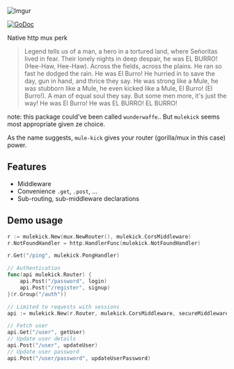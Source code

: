 ![Imgur](http://i.imgur.com/S97Ecpr.png)

[![GoDoc](https://godoc.org/github.com/CastawayLabs/mulekick?status.png)](https://godoc.org/github.com/CastawayLabs/mulekick)

Native http mux perk

> Legend tells us of a man, a hero in a tortured land, where Señoritas lived in fear. Their lonely nights in deep despair, he was EL BURRO! (Hee-Haw, Hee-Haw). Across the fields, across the plains. He ran so fast he dodged the rain. He was El Burro! He hurried in to save the day, gun in hand, and thrice they say. He was strong like a Mule, he was stubborn like a Mule, he even kicked like a Mule, El Burro! (El Burro!). A man of equal soul they say. But some men more, it's just the way! He was El Burro! He was EL BURRO! EL BURRO!

note: this package could've been called `wunderwaffe`.. But `mulekick` seems most appropriate given ze choice.

As the name suggests, `mule-kick` gives your router (gorilla/mux in this case) power.

## Features

- Middleware
- Convenience `.get`, `.post`, ...
- Sub-routing, sub-middleware declarations

## Demo usage

```go
r := mulekick.New(mux.NewRouter(), mulekick.CorsMiddleware)
r.NotFoundHandler = http.HandlerFunc(mulekick.NotFoundHandler)

r.Get("/ping", mulekick.PongHandler)

// Authentication
func(api mulekick.Router) {
	api.Post("/password", login)
	api.Post("/register", signup)
}(r.Group("/auth"))

// Limited to requests with sessions
api := mulekick.New(r.Router, mulekick.CorsMiddleware, secureMiddleware)

// Fetch user
api.Get("/user", getUser)
// Update user details
api.Post("/user", updateUser)
// Update user password
api.Post("/user/password", updateUserPassword)
```
